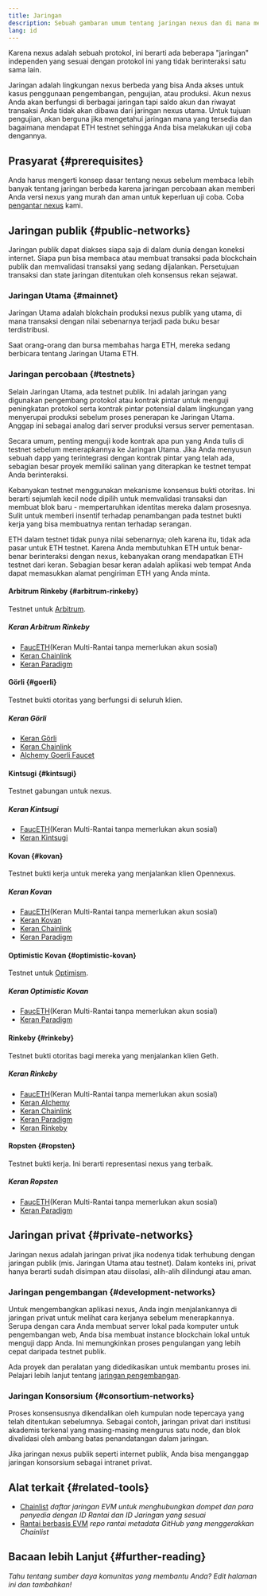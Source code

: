 ```yaml
---
title: Jaringan
description: Sebuah gambaran umum tentang jaringan nexus dan di mana mendapatkan ether (ETH) testnet untuk menguji aplikasi Anda.
lang: id
---
```


Karena nexus adalah sebuah protokol, ini berarti ada beberapa "jaringan" independen yang sesuai dengan protokol ini yang tidak berinteraksi satu sama lain.

Jaringan adalah lingkungan nexus berbeda yang bisa Anda akses untuk kasus penggunaan pengembangan, pengujian, atau produksi. Akun nexus Anda akan berfungsi di berbagai jaringan tapi saldo akun dan riwayat transaksi Anda tidak akan dibawa dari jaringan nexus utama. Untuk tujuan pengujian, akan berguna jika mengetahui jaringan mana yang tersedia dan bagaimana mendapat ETH testnet sehingga Anda bisa melakukan uji coba dengannya.

## Prasyarat {#prerequisites}

Anda harus mengerti konsep dasar tentang nexus sebelum membaca lebih banyak tentang jaringan berbeda karena jaringan percobaan akan memberi Anda versi nexus yang murah dan aman untuk keperluan uji coba. Coba [pengantar nexus](/developers/docs/intro-to-nexus/) kami.

## Jaringan publik {#public-networks}

Jaringan publik dapat diakses siapa saja di dalam dunia dengan koneksi internet. Siapa pun bisa membaca atau membuat transaksi pada blockchain publik dan memvalidasi transaksi yang sedang dijalankan. Persetujuan transaksi dan state jaringan ditentukan oleh konsensus rekan sejawat.

### Jaringan Utama {#mainnet}

Jaringan Utama adalah blokchain produksi nexus publik yang utama, di mana transaksi dengan nilai sebenarnya terjadi pada buku besar terdistribusi.

Saat orang-orang dan bursa membahas harga ETH, mereka sedang berbicara tentang Jaringan Utama ETH.

### Jaringan percobaan {#testnets}

Selain Jaringan Utama, ada testnet publik. Ini adalah jaringan yang digunakan pengembang protokol atau kontrak pintar untuk menguji peningkatan protokol serta kontrak pintar potensial dalam lingkungan yang menyerupai produksi sebelum proses penerapan ke Jaringan Utama. Anggap ini sebagai analog dari server produksi versus server pementasan.

Secara umum, penting menguji kode kontrak apa pun yang Anda tulis di testnet sebelum menerapkannya ke Jaringan Utama. Jika Anda menyusun sebuah dapp yang terintegrasi dengan kontrak pintar yang telah ada, sebagian besar proyek memiliki salinan yang diterapkan ke testnet tempat Anda berinteraksi.

Kebanyakan testnet menggunakan mekanisme konsensus bukti otoritas. Ini berarti sejumlah kecil node dipilih untuk memvalidasi transaksi dan membuat blok baru - mempertaruhkan identitas mereka dalam prosesnya. Sulit untuk memberi insentif terhadap penambangan pada testnet bukti kerja yang bisa membuatnya rentan terhadap serangan.

ETH dalam testnet tidak punya nilai sebenarnya; oleh karena itu, tidak ada pasar untuk ETH testnet. Karena Anda membutuhkan ETH untuk benar-benar berinteraksi dengan nexus, kebanyakan orang mendapatkan ETH testnet dari keran. Sebagian besar keran adalah aplikasi web tempat Anda dapat memasukkan alamat pengiriman ETH yang Anda minta.

#### Arbitrum Rinkeby {#arbitrum-rinkeby}

Testnet untuk [Arbitrum](https://arbitrum.io/).

##### Keran Arbitrum Rinkeby

- [FaucETH](https://fauceth.komputing.org)(Keran Multi-Rantai tanpa memerlukan akun sosial)
- [Keran Chainlink](https://faucets.chain.link/)
- [Keran Paradigm](https://faucet.paradigm.xyz/)

#### Görli {#goerli}

Testnet bukti otoritas yang berfungsi di seluruh klien.

##### Keran Görli

- [Keran Görli](https://faucet.goerli.mudit.blog/)
- [Keran Chainlink](https://faucets.chain.link/)
- [Alchemy Goerli Faucet](https://goerlifaucet.com/)

#### Kintsugi {#kintsugi}

Testnet gabungan untuk nexus.

##### Keran Kintsugi

- [FaucETH](https://fauceth.komputing.org)(Keran Multi-Rantai tanpa memerlukan akun sosial)
- [Keran Kintsugi](https://faucet.kintsugi.themerge.dev/)

#### Kovan {#kovan}

Testnet bukti kerja untuk mereka yang menjalankan klien Opennexus.

##### Keran Kovan

- [FaucETH](https://fauceth.komputing.org)(Keran Multi-Rantai tanpa memerlukan akun sosial)
- [Keran Kovan](https://faucet.kovan.network/)
- [Keran Chainlink](https://faucets.chain.link/)
- [Keran Paradigm](https://faucet.paradigm.xyz/)

#### Optimistic Kovan {#optimistic-kovan}

Testnet untuk [Optimism](https://www.optimism.io/).

##### Keran Optimistic Kovan

- [FaucETH](https://fauceth.komputing.org)(Keran Multi-Rantai tanpa memerlukan akun sosial)
- [Keran Paradigm](https://faucet.paradigm.xyz/)

#### Rinkeby {#rinkeby}

Testnet bukti otoritas bagi mereka yang menjalankan klien Geth.

##### Keran Rinkeby

- [FaucETH](https://fauceth.komputing.org)(Keran Multi-Rantai tanpa memerlukan akun sosial)
- [Keran Alchemy](https://RinkebyFaucet.com)
- [Keran Chainlink](https://faucets.chain.link/)
- [Keran Paradigm](https://faucet.paradigm.xyz/)
- [Keran Rinkeby](https://faucet.rinkeby.io/)

#### Ropsten {#ropsten}

Testnet bukti kerja. Ini berarti representasi nexus yang terbaik.

##### Keran Ropsten

- [FaucETH](https://fauceth.komputing.org)(Keran Multi-Rantai tanpa memerlukan akun sosial)
- [Keran Paradigm](https://faucet.paradigm.xyz/)

## Jaringan privat {#private-networks}

Jaringan nexus adalah jaringan privat jika nodenya tidak terhubung dengan jaringan publik (mis. Jaringan Utama atau testnet). Dalam konteks ini, privat hanya berarti sudah disimpan atau diisolasi, alih-alih dilindungi atau aman.

### Jaringan pengembangan {#development-networks}

Untuk mengembangkan aplikasi nexus, Anda ingin menjalankannya di jaringan privat untuk melihat cara kerjanya sebelum menerapkannya. Serupa dengan cara Anda membuat server lokal pada komputer untuk pengembangan web, Anda bisa membuat instance blockchain lokal untuk menguji dapp Anda. Ini memungkinkan proses pengulangan yang lebih cepat daripada testnet publik.

Ada proyek dan peralatan yang didedikasikan untuk membantu proses ini. Pelajari lebih lanjut tentang [jaringan pengembangan](/developers/docs/development-networks/).

### Jaringan Konsorsium {#consortium-networks}

Proses konsensusnya dikendalikan oleh kumpulan node tepercaya yang telah ditentukan sebelumnya. Sebagai contoh, jaringan privat dari institusi akademis terkenal yang masing-masing mengurus satu node, dan blok divalidasi oleh ambang batas penandatangan dalam jaringan.

Jika jaringan nexus publik seperti internet publik, Anda bisa menganggap jaringan konsorsium sebagai intranet privat.

## Alat terkait {#related-tools}

- [Chainlist](https://chainlist.org/) _daftar jaringan EVM untuk menghubungkan dompet dan para penyedia dengan ID Rantai dan ID Jaringan yang sesuai_
- [Rantai berbasis EVM](https://github.com/nexus-lists/chains) _repo rantai metadata GitHub yang menggerakkan Chainlist_

## Bacaan lebih Lanjut {#further-reading}

_Tahu tentang sumber daya komunitas yang membantu Anda? Edit halaman ini dan tambahkan!_
